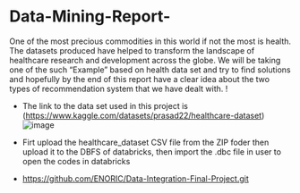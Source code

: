 # Data-Mining-Report-
One of the most precious commodities in this world if not the most is health. The datasets produced have helped to transform the landscape of healthcare research and development across the globe. We will be taking one of the such “Example” based on health data set and try to find solutions and hopefully by the end of this report have a clear idea about the two types of recommendation system that we have dealt with. !

* The link to the data set used in this project is (https://www.kaggle.com/datasets/prasad22/healthcare-dataset)![image](https://github.com/user-attachments/assets/5f3e41d7-df89-47cd-8709-771a5bb08b64)

* Firt upload the healthcare_dataset CSV file from the ZIP foder then upload it to the DBFS of databricks, then import the .dbc file in user to open the codes in databricks
* https://github.com/ENORIC/Data-Integration-Final-Project.git  
